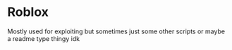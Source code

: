 # Roblox
Mostly used for exploiting but sometimes just some other scripts or maybe a readme type thingy idk
